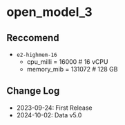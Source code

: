 # open_model_3

## Reccomend

- `e2-highmem-16`
  - cpu_milli = 16000 # 16 vCPU
  - memory_mib = 131072 # 128 GB

## Change Log

- 2023-09-24: First Release
- 2024-10-02: Data v5.0
